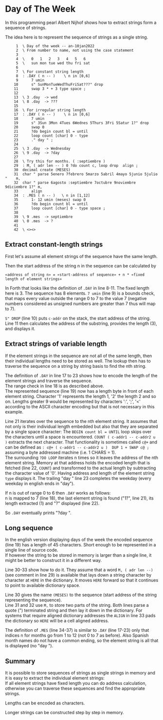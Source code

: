 # Day of The Week

In this programming pearl Albert Nijhof shows how to
extract strings form a sequence of strings.

The idea here is to represent the sequence of strings as a single string.

```forth
     1  \ Day of the week -- an-10jan2022
     2  \ From number to name, not using the case statement
     3  
     4  \   0   1   2   3   4   5   6
     5  \   sun mon tue wed thu fri sat
     6  
     7  \ For constant string length
     8  : .DAY ( n -- )    \ n in [0,6]
     9      7 umin
    10      s" SunMonTueWedThuFriSat???" drop
    11      swap 3 * + 3 type space ;
    12  
    13  \ 3 .day  -> wed
    14  \ 8 .day  -> ???
    15  
    16  \ For irregular string length
    17  : .DAY ( n -- )    \ n in [0,6]
    18      7 umin
    19      s" 3Sun 3Mon 4Tues 6Wednes 5Thurs 3Fri 5Satur 1?" drop
    20      swap 0
    21      ?do begin count bl = until
    22      loop count [char] 0 - type
    23      ." day " ;
    24  
    25  \ 3 .day  -> Wednesday
    26  \ 9 .day  -> ?day
    27  
    28  \ Try this for months. ( :septiembre )
    29  : M, ( adr len -- ) 0 ?do count c, loop drop  align ;
    30  decimal create (MESES)
    31  char " parse 5enero 7febrero 5marzo 5abril 4mayo 5junio 5julio "    m,
    32  char " parse 6agosto :septiembre 7octubre 9noviembre 9diciembre 1?" m,
    33      align
    34  : .MES ( n -- )   \ n in [1,12]
    35      1- 12 umin (meses) swap 0
    36      ?do begin count bl = until
    37      loop count [char] 0 - type space ;
    38  
    39  \ 9 .mes  -> septiembre
    40  \ 0 .mes  -> ?
    41  
    42  \ <><>
```

## Extract constant-length strings

First let's assume all element strings of the sequence have the same length.

Then the start address of the string n in the sequence can be calculated by

    «address of string n» = «start-address of sequence» + n * «fixed length of element strings»

In Forth that looks like the definition of `.DAY` in line 8-11. The fixed length here is 3.
The sequence has 8 elements. `7 umin` (line 9) is a bounds check, that maps every value outside the 
range 0 to 7 to the value 7 (negative numbers considered as unsigned numbers are greater than 7 thus
will map to 7).

`S" DROP` (line 10) puts `c-addr` on the stack, the start address of the string.
Line 11 then calculates the address of the substring,  provides the length (3), and displays it.


## Extract strings of variable length

If the element strings in the sequence are not all of the same length, then their
individual lengths need to be stored as well. The lookup then has to traverse the sequence on a
string by string basis to find the nth string.

The definition of `.DAY` in line 17 to 23 shows how to encode the length of the element strings 
and traverse the sequence.  
The range check in line 18 is as described above.  
The represented sequence (line 19) now has a length byte in front of each element string. Character '1' represents
the length 1, '2' the length 2 and so on. Lengths greater 9 would be represented by characters ':', ';', '<'
according to the ASCII character encoding but that is not necessary in this example.

Line 21 iterates over the sequence to the nth element string. It assumes that not only is their individual length
embedded but also that they are separated by a single space character: 
The `BEGIN count bl = UNTIL` loop skips over the characters until a space is encountered. 
`COUNT ( c-addr1 -- c-addr2 u )` extracts the next character. That functionality is sometimes called `c@+` and can
be defined as `: c@+ ( c-addr1 -- c-addr2 u )  DUP 1 + SWAP c@ ;` assuming a byte addressed 
machine (i.e. 1 CHARS = 1).  
The surrounding `?DO LOOP` iterates n times so it leaves the address of the nth element string. Memory at 
that address holds the encoded length that is fetched (line 22, `COUNT`) and transformed to the actual length
by subtracting the character value of '0'. Having address and length of the element string `type` displays it.
The trailing "day " line 23 completes the weekday (every weekday in english ends in "day").

If n is out of range 0 to 6 then `.DAY` works as follows:  
n is mapped to 7 (line 18), the last element string is found ("1?", line 21), 
its length extracted (1) and "?" displayed (line 22).

So `.DAY` eventually prints "?day ".


## Long sequence

In the english version displaying days of the week the encoded sequence (line 19) has a length of 45 characters.
Short enough to be represented in a single line of source code.  
If however the string to be stored in memory is larger than a single line, it might
be better to construct it in a different way.

Line 30-33 show how to do it. They assume that a word `M, ( adr len --)` (see comment in line 29) is 
available that lays down a string character by character at `HERE` in the dictionary. It moves `HERE` forward so that it continues to point to available dictionary space.

Line 30 gives the name `(MESES)` to the sequence (start address of the string representing the sequence).   
Line 31 and 32 use `M,` to store two parts of the string. Both lines parse a quote (")
terminated string and then lay it down in the dictionary. For systems that require aligned dictionary addresses
the `ALIGN` in line 33 pads the dictionary so `HERE` will be a cell aligned address.

The definition of `.MES` (line 34-37) is similar to `.DAY` (line 17-23) only that indices n for months go from
1 to 12 (not 0 to 7 as before). Also Spanish month names do not have a common ending, so the element string is
all that is displayed (no "day ").

## Summary

It is possible to store sequences of strings as single strings in memory and it is easy to extract the individual element strings:  
If all element strings have fixed length you can do address calculation, otherwise you can traverse
these sequences and find the appropriate strings.  

Lengths can be encoded as characters.

Longer strings can be constructed step by step in memory.

